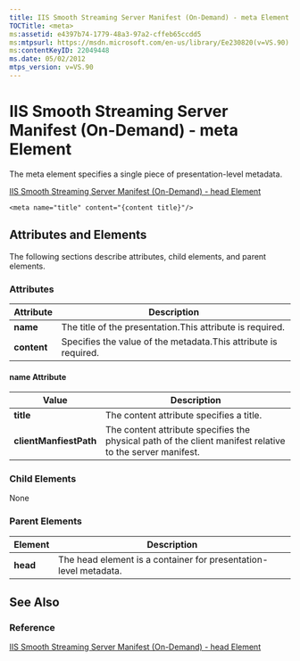 ```yaml
---
title: IIS Smooth Streaming Server Manifest (On-Demand) - meta Element
TOCTitle: <meta>
ms:assetid: e4397b74-1779-48a3-97a2-cffeb65ccdd5
ms:mtpsurl: https://msdn.microsoft.com/en-us/library/Ee230820(v=VS.90)
ms:contentKeyID: 22049448
ms.date: 05/02/2012
mtps_version: v=VS.90
---
```


# IIS Smooth Streaming Server Manifest (On-Demand) - meta Element

The meta element specifies a single piece of presentation-level metadata.

[IIS Smooth Streaming Server Manifest (On-Demand) - head Element](iis-smooth-streaming-server-manifest-on-demand-head-element.md)  

    <meta name="title" content="{content title}"/>

## Attributes and Elements

The following sections describe attributes, child elements, and parent elements.

### Attributes

|Attribute|Description|
|--- |--- |
|**name**|The title of the presentation.This attribute is required.|
|**content**|Specifies the value of the metadata.This attribute is required.|


#### name Attribute

|Value|Description|
|--- |--- |
|**title**|The content attribute specifies a title.|
|**clientManfiestPath**|The content attribute specifies the physical path of the client manifest relative to the server manifest.|


### Child Elements

None

### Parent Elements

|Element|Description|
|--- |--- |
|**head**|The head element is a container for presentation-level metadata.|

## See Also

### Reference

[IIS Smooth Streaming Server Manifest (On-Demand) - head Element](iis-smooth-streaming-server-manifest-on-demand-head-element.md)

